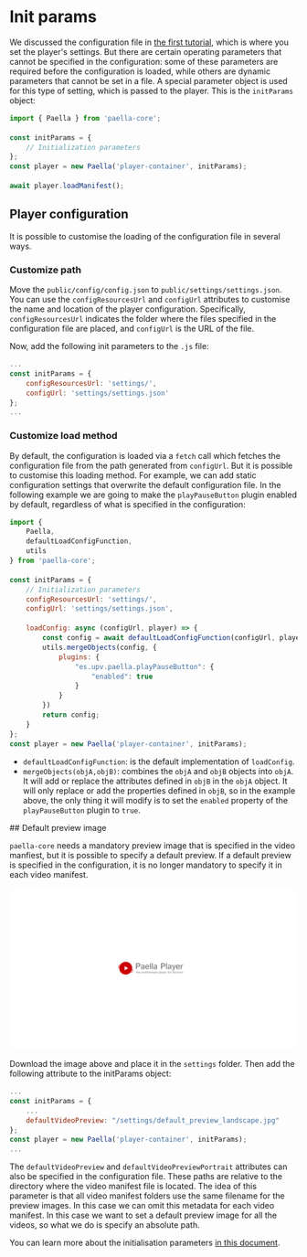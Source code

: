 # Init params

We discussed the configuration file in [the first tutorial](quick_start.md), which is where you set the player's settings. But there are certain operating parameters that cannot be specified in the configuration: some of these parameters are required before the configuration is loaded, while others are dynamic parameters that cannot be set in a file. A special parameter object is used for this type of setting, which is passed to the player. This is the `initParams` object:

```js
import { Paella } from 'paella-core';

const initParams = {
    // Initialization parameters
};
const player = new Paella('player-container', initParams);

await player.loadManifest();
```

## Player configuration

It is possible to customise the loading of the configuration file in several ways.

### Customize path

Move the `public/config/config.json` to `public/settings/settings.json`. You can use the `configResourcesUrl` and `configUrl` attributes to customise the name and location of the player configuration. Specifically, `configResourcesUrl` indicates the folder where the files specified in the configuration file are placed, and `configUrl` is the URL of the file.

Now, add the following init parameters to the `.js` file:

```js
...
const initParams = {
    configResourcesUrl: 'settings/',
    configUrl: 'settings/settings.json'
};
...
```

### Customize load method

By default, the configuration is loaded via a `fetch` call which fetches the configuration file from the path generated from `configUrl`. But it is possible to customise this loading method. For example, we can add static configuration settings that overwrite the default configuration file. In the following example we are going to make the `playPauseButton` plugin enabled by default, regardless of what is specified in the configuration:

```js
import { 
    Paella, 
    defaultLoadConfigFunction,
    utils
} from 'paella-core';

const initParams = {
    // Initialization parameters
    configResourcesUrl: 'settings/',
    configUrl: 'settings/settings.json',

    loadConfig: async (configUrl, player) => {
        const config = await defaultLoadConfigFunction(configUrl, player);
        utils.mergeObjects(config, {
            plugins: {
                "es.upv.paella.playPauseButton": {
                    "enabled": true
                }
            }
        })
        return config;
    }
};
const player = new Paella('player-container', initParams);
```

- `defaultLoadConfigFunction`: is the default implementation of `loadConfig`.
- `mergeObjects(objA,objB)`: combines the `objA` and `objB` objects into `objA`. It will add or replace the attributes defined in `objB` in the `objA` object. It will only replace or add the properties defined in `objB`, so in the example above, the only thing it will modify is to set the `enabled` property of the `playPauseButton` plugin to `true`.

## Default preview image

`paella-core` needs a mandatory preview image that is specified in the video manfiest, but it is possible to specify a default preview. If a default preview is specified in the configuration, it is no longer mandatory to specify it in each video manifest.

![default_preview_landscape.jpg](default_preview_landscape.jpg)

Download the image above and place it in the `settings` folder. Then add the following attribute to the initParams object:

```js
...
const initParams = {
    ...
    defaultVideoPreview: "/settings/default_preview_landscape.jpg"
};
const player = new Paella('player-container', initParams);
...
```

The `defaultVideoPreview` and `defaultVideoPreviewPortrait` attributes can also be specified in the configuration file. These paths are relative to the directory where the video manifest file is located. The idea of this parameter is that all video manifest folders use the same filename for the preview images. In this case we can omit this metadata for each video manifest. In this case we want to set a default preview image for all the videos, so what we do is specify an absolute path.

You can learn more about the initialisation parameters [in this document](../initialization.md).




